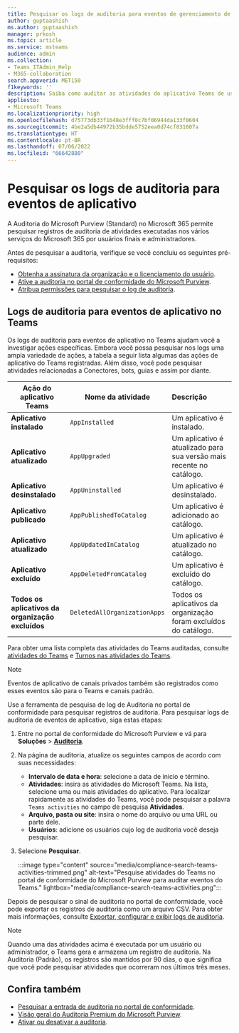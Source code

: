 ```yaml
---
title: Pesquisar os logs de auditoria para eventos de gerenciamento de aplicativos
author: guptaashish
ms.author: guptaashish
manager: prkosh
ms.topic: article
ms.service: msteams
audience: admin
ms.collection:
- Teams_ITAdmin_Help
- M365-collaboration
search.appverid: MET150
f1keywords: ''
description: Saiba como auditar as atividades do aplicativo Teams de usuários e administradores em sua organização.
appliesto:
- Microsoft Teams
ms.localizationpriority: high
ms.openlocfilehash: d75773db33f1648e3fff0c7bf06944da133f0604
ms.sourcegitcommit: 4be2a5db44972b35bdde5752eea0d74cf831607a
ms.translationtype: HT
ms.contentlocale: pt-BR
ms.lasthandoff: 07/06/2022
ms.locfileid: "66642880"
---
```

# <a name="search-the-audit-logs-for-app-events"></a>Pesquisar os logs de auditoria para eventos de aplicativo

A Auditoria do Microsoft Purview (Standard) no Microsoft 365 permite pesquisar registros de auditoria de atividades executadas nos vários serviços do Microsoft 365 por usuários finais e administradores.

Antes de pesquisar a auditoria, verifique se você concluiu os seguintes pré-requisitos:

* [Obtenha a assinatura da organização e o licenciamento do usuário](/microsoft-365/compliance/set-up-basic-audit).
* [Ative a auditoria no portal de conformidade do Microsoft Purview](/microsoft-365/compliance/turn-audit-log-search-on-or-off).
* [Atribua permissões para pesquisar o log de auditoria](/microsoft-365/compliance/set-up-basic-audit).

## <a name="audit-logs-for-app-events-in-teams"></a>Logs de auditoria para eventos de aplicativo no Teams

Os logs de auditoria para eventos de aplicativo no Teams ajudam você a investigar ações específicas. Embora você possa pesquisar nos logs uma ampla variedade de ações, a tabela a seguir lista algumas das ações de aplicativo do Teams registradas. Além disso, você pode pesquisar atividades relacionadas a Conectores, bots, guias e assim por diante.

| Ação do aplicativo Teams                  | Nome da atividade                | Descrição                                              |
|-----------------------------------|------------------------------|:---------------------------------------------------------|
| **Aplicativo instalado**                 | `AppInstalled`               | Um aplicativo é instalado.                                     |
| **Aplicativo atualizado**                  | `AppUpgraded`                | Um aplicativo é atualizado para sua versão mais recente no catálogo. |
| **Aplicativo desinstalado**               | `AppUninstalled`             | Um aplicativo é desinstalado.                                   |
| **Aplicativo publicado**                 | `AppPublishedToCatalog`      | Um aplicativo é adicionado ao catálogo.                          |
| **Aplicativo atualizado**                   | `AppUpdatedInCatalog`        | Um aplicativo é atualizado no catálogo.                        |
| **Aplicativo excluído**                   | `AppDeletedFromCatalog`      | Um aplicativo é excluído do catálogo.                      |
| **Todos os aplicativos da organização excluídos** | `DeletedAllOrganizationApps` | Todos os aplicativos da organização foram excluídos do catálogo.          |

Para obter uma lista completa das atividades do Teams auditadas, consulte [atividades do Teams](audit-log-events.md#teams-activities) e [Turnos nas atividades do Teams](audit-log-events.md#shifts-in-teams-activities).

> [!NOTE]
> Eventos de aplicativo de canais privados também são registrados como esses eventos são para o Teams e canais padrão.

Use a ferramenta de pesquisa de log de Auditoria no portal de conformidade para pesquisar registros de auditoria. Para pesquisar logs de auditoria de eventos de aplicativo, siga estas etapas:

1. Entre no portal de conformidade do Microsoft Purview e vá para **Soluções** > **[Auditoria](https://compliance.microsoft.com/auditlogsearch)**.
1. Na página de auditoria, atualize os seguintes campos de acordo com suas necessidades:

   * **Intervalo de data e hora**: selecione a data de início e término.
   * **Atividades**: insira as atividades do Microsoft Teams. Na lista, selecione uma ou mais atividades do aplicativo. Para localizar rapidamente as atividades do Teams, você pode pesquisar a palavra `Teams activities` no campo de pesquisa **Atividades**.
   * **Arquivo, pasta ou site**: insira o nome do arquivo ou uma URL ou parte dele.
   * **Usuários**: adicione os usuários cujo log de auditoria você deseja pesquisar.

1. Selecione **Pesquisar**.

   :::image type="content" source="media/compliance-search-teams-activities-trimmed.png" alt-text="Pesquise atividades do Teams no portal de conformidade do Microsoft Purview para auditar eventos do Teams." lightbox="media/compliance-search-teams-activities.png":::

Depois de pesquisar o sinal de auditoria no portal de conformidade, você pode exportar os registros de auditoria como um arquivo CSV. Para obter mais informações, consulte [Exportar, configurar e exibir logs de auditoria](/microsoft-365/compliance/export-view-audit-log-records).

> [!NOTE]
> Quando uma das atividades acima é executada por um usuário ou administrador, o Teams gera e armazena um registro de auditoria. Na Auditoria (Padrão), os registros são mantidos por 90 dias, o que significa que você pode pesquisar atividades que ocorreram nos últimos três meses.

## <a name="see-also"></a>Confira também

* [Pesquisar a entrada de auditoria no portal de conformidade](/microsoft-365/compliance/search-the-audit-log-in-security-and-compliance).
* [Visão geral do Auditoria Premium do Microsoft Purview](/microsoft-365/compliance/advanced-audit).
* [Ativar ou desativar a auditoria](/microsoft-365/compliance/turn-audit-log-search-on-or-off).

